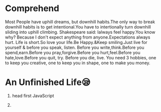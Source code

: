 # Comprehend 

Most People have uphill dreams, but downhill habits.The only way to break downhill habits is to get intentional.You have to intertionally turn downhill sliding into uphill climbing.
Shakespeare said: Ialways feel happy.You know why?
Because I don't expect anything from anyone.Expectations always hurt.
Life is short.So love your life.Be Happy.&Keep smiling.Just live for yourself & before you speak, listen.
Before you write,think.Before you spend,earn.Before you pray,forgive.Before you hurt,feel.Before you hate,love.Before you quit, try.
Before you die, live.
You need 3 hobbies, one to keep you creative, one to keep you in shape, one to make you money.

# An Unfinished Life😪

1. head first JavaScript

2. 

